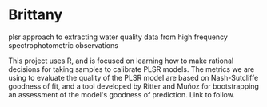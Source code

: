 Brittany
========

plsr approach to extracting water quality data from high frequency spectrophotometric observations

This project uses R, and is focused on learning how to make rational decisions for taking samples to calibrate PLSR models. The metrics we are using to evaluate the quality of the PLSR model are based on Nash-Sutcliffe goodness of fit, and a tool developed by Ritter and Muñoz for bootstrapping an assessment of the model's goodness of prediction. Link to follow.

